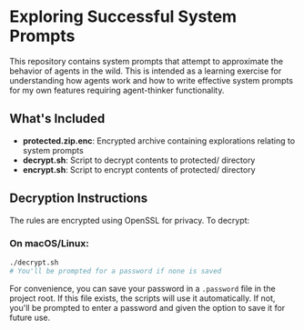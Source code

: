 # Exploring Successful System Prompts

This repository contains system prompts that attempt to approximate the behavior of agents in the wild.  This is intended as a learning exercise for understanding how agents work and how to write effective system prompts for my own features requiring agent-thinker functionality.

## What's Included

- **protected.zip.enc**: Encrypted archive containing explorations relating to system prompts
- **decrypt.sh**: Script to decrypt contents to protected/ directory
- **encrypt.sh**: Script to encrypt contents of protected/ directory


## Decryption Instructions

The rules are encrypted using OpenSSL for privacy. To decrypt:

### On macOS/Linux:
```bash
./decrypt.sh
# You'll be prompted for a password if none is saved
```

For convenience, you can save your password in a `.password` file in the project root. If this file exists, the scripts will use it automatically. If not, you'll be prompted to enter a password and given the option to save it for future use.
